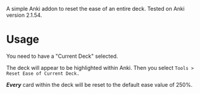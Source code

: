 A simple Anki addon to reset the ease of an entire deck.
Tested on Anki version 2.1.54.

# Usage
You need to have a "Current Deck" selected. 

The deck will appear to be highlighted within Anki. Then you select `Tools > Reset Ease of Current Deck.`

**_Every_** card within the deck will be reset to the default ease value of 250%.
